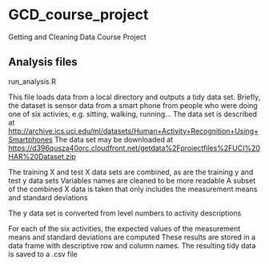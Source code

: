# GCD_course_project
Getting and Cleaning Data Course Project

## Analysis files
run_analysis.R

This file loads data from a local directory and outputs a tidy data set.
Briefly, the dataset is sensor data from a smart phone from people who were doing one of six activies, e.g. sitting, walking, running...
The data set is described at http://archive.ics.uci.edu/ml/datasets/Human+Activity+Recognition+Using+Smartphones
The data set may be downloaded at https://d396qusza40orc.cloudfront.net/getdata%2Fprojectfiles%2FUCI%20HAR%20Dataset.zip

The training X and test X data sets are combined, as are the training y and test y data sets
Variables names are cleaned to be more readable
A subset of the combined X data is taken that only includes the measurement means and standard deviations

The y data set is converted from level numbers to activity descriptions

For each of the six activities, the expected values of the measurement means and standard deviations are computed
These results are stored in a data frame with descriptive row and column names. The resulting tidy data is saved to a .csv file





